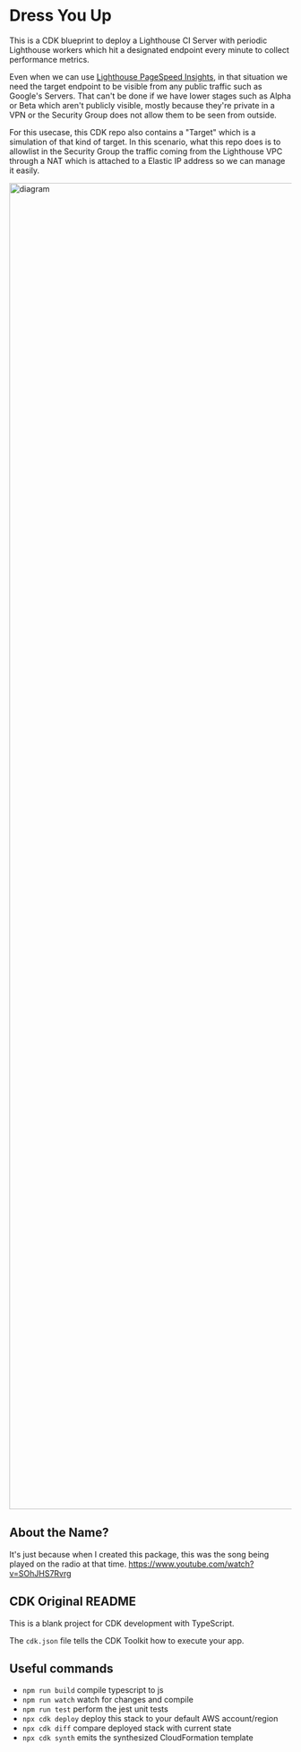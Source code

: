 # Dress You Up
This is a CDK blueprint to deploy a Lighthouse CI Server with periodic Lighthouse workers which hit a designated endpoint every minute to collect performance metrics.

Even when we can use [Lighthouse PageSpeed Insights](http://pagespeed.web.dev), in that situation we need the target endpoint to be visible from any public traffic such as Google's Servers. That can't be done if we have lower stages such as Alpha or Beta which aren't publicly visible, mostly because they're private in a VPN or the Security Group does not allow them to be seen from outside.

For this usecase, this CDK repo also contains a "Target" which is a simulation of that kind of target. In this scenario, what this repo does is to allowlist in the Security Group the traffic coming from the Lighthouse VPC through a NAT which is attached to a Elastic IP address so we can manage it easily.

<img width="2368" alt="diagram" src="https://github.com/gaulatti/dress-you-up/assets/4602751/dbd3b549-a46e-4478-8108-fa445fe5cb8e">


## About the Name?
It's just because when I created this package, this was the song being played on the radio at that time. 
https://www.youtube.com/watch?v=SOhJHS7Rvrg


## CDK Original README

This is a blank project for CDK development with TypeScript.

The `cdk.json` file tells the CDK Toolkit how to execute your app.

## Useful commands

* `npm run build`   compile typescript to js
* `npm run watch`   watch for changes and compile
* `npm run test`    perform the jest unit tests
* `npx cdk deploy`  deploy this stack to your default AWS account/region
* `npx cdk diff`    compare deployed stack with current state
* `npx cdk synth`   emits the synthesized CloudFormation template
